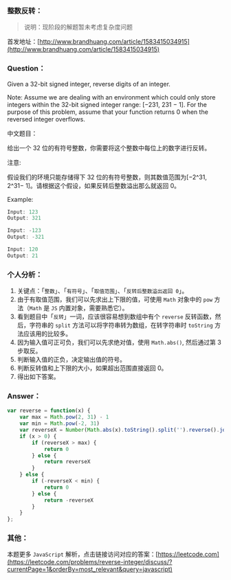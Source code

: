 ### 整数反转：
> 说明：现阶段的解题暂未考虑复杂度问题

首发地址：[http://www.brandhuang.com/article/1583415034915](http://www.brandhuang.com/article/1583415034915)

### Question：

Given a 32-bit signed integer, reverse digits of an integer.

Note:
Assume we are dealing with an environment which could only store integers within the 32-bit signed integer range: [−231,  231 − 1]. For the purpose of this problem, assume that your function returns 0 when the reversed integer overflows.

中文题目：

给出一个 32 位的有符号整数，你需要将这个整数中每位上的数字进行反转。

注意:

假设我们的环境只能存储得下 32 位的有符号整数，则其数值范围为[−2^31, 2^31− 1]。请根据这个假设，如果反转后整数溢出那么就返回 0。

Example:

```javascript
Input: 123
Output: 321

Input: -123
Output: -321

Input: 120
Output: 21

```

### 个人分析：

1. 关键点：「`整数`」、「`有符号`」、「`取值范围`」、「`反转后整数溢出返回 0`」。
2. 由于有取值范围，我们可以先求出上下限的值，可使用 `Math` 对象中的 `pow` 方法（`Math` 是 `JS` 内置对象，需要熟悉它）。
3. 看到题目中「`反转`」一词，应该很容易想到数组中有个 `reverse` 反转函数，然后，字符串的 `split` 方法可以将字符串转为数组，在转字符串时 `toString` 方法应该用的比较多。
4. 因为输入值可正可负，我们可以先求绝对值，使用 `Math.abs()`, 然后通过第 3 步取反。
5. 判断输入值的正负，决定输出值的符号。
6. 判断反转值和上下限的大小，如果超出范围直接返回 0。
7. 得出如下答案。

### Answer：

```js
var reverse = function(x) {
    var max = Math.pow(2, 31) - 1
    var min = Math.pow(-2, 31)
    var reverseX = Number(Math.abs(x).toString().split('').reverse().join(''))
    if (x > 0) {
        if (reverseX > max) {
            return 0
        } else {
            return reverseX
        }
    } else {
        if (-reverseX < min) {
            return 0
        } else {
            return -reverseX
        }
    }
};

```



### 其他：

本题更多 `JavaScript` 解析，点击链接访问对应的答案：[https://leetcode.com](https://leetcode.com/problems/reverse-integer/discuss/?currentPage=1&orderBy=most_relevant&query=javascript)



